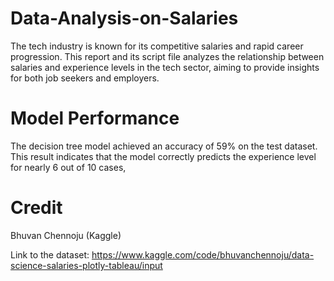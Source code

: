 # Data-Analysis-on-Salaries
The tech industry is known for its competitive salaries and rapid career progression. This report and its script file
analyzes the relationship between salaries and experience levels in the tech sector, aiming to
provide insights for both job seekers and employers.

# Model Performance
The decision tree model achieved an accuracy of 59% on the test dataset. This result indicates that
the model correctly predicts the experience level for nearly 6 out of 10 cases,

# Credit
Bhuvan Chennoju (Kaggle)

Link to the dataset: https://www.kaggle.com/code/bhuvanchennoju/data-science-salaries-plotly-tableau/input
